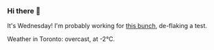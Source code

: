 ### Hi there :wave:

It's Wednesday! I'm probably working for [this bunch](https://github.com/kohofinancial), de-flaking a test.

Weather in Toronto: overcast, at -2°C.
